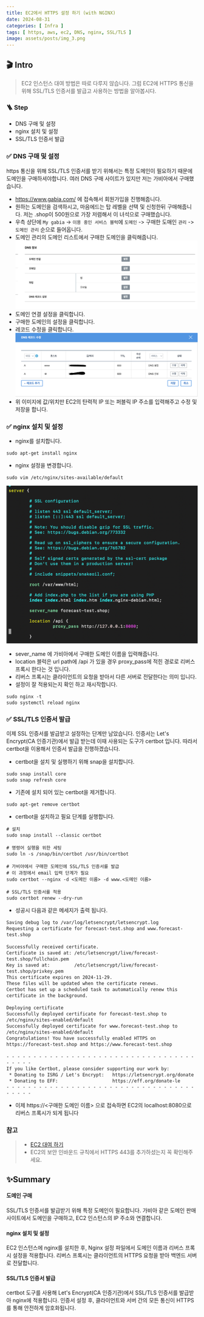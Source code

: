 ```yaml
---
title: EC2에서 HTTPS 설정 하기 (with NGINX)
date: 2024-08-31
categories: [ Infra ]
tags: [ https, aws, ec2, DNS, nginx, SSL/TLS ]
image: assets/posts/img_3.png
---
```


## 🎬 Intro

> EC2 인스턴스 대여 방법은 따로 다루지 않습니다.
> 그럼 EC2에 HTTPS 통신을 위해 SSL/TLS 인증서를 발급고 사용하는 방법을 알아봅시다.

### 🪜 Step

- DNS 구매 및 설정
- nginx 설치 및 설정
- SSL/TLS 인증서 발급

### ✅ DNS 구매 및 설정

https 통신을 위해 SSL/TLS 인증서를 받기 위해서는 특정 도메인이 필요하기 때문에 도메인을 구매하셔야합니다.
여러 DNS 구매 사이트가 있지만 저는 가비아에서 구매했습니다.

- https://www.gabia.com/ 에 접속해서 회원가입을 진행해줍니다.
- 원하는 도메인을 검색하시고, 마음에드는 탑 레벨을 선택 및 신청한뒤 구매해줍니다. 저는 .shop이 500원으로 가장 저렴해서 이 녀석으로 구매했습니다.
- 우측 상단에 `My gabia` -> `이용 중인 서비스 블럭`에 `도메인` -> 구매한 도매인 `관리` -> `도메인 관리` 순으로 들어옵니다.
- 도메인 관리의 도메인 리스트에서 구매한 도메인을 클릭해줍니다.
  ![img.png](assets/posts/img.png)
- 도메인 연결 설정을 클릭합니다.
- 구매한 도메인의 설정을 클릭합니다.
- 레코드 수정을 클릭합니다.
  ![img_1.png](assets/posts/img1.png)
- 위 이미지에 값/위치만 EC2의 탄력적 IP 또는 퍼블릭 IP 주소를 입력해주고 수정 및 저장을 합니다.

### ✅ nginx 설치 및 설정

- nginx를 설치합니다.

```shell
sudo apt-get install nginx
```

- nginx 설정을 변경합니다.

```shell
sudo vim /etc/nginx/sites-available/default
```

![img_1.png](assets/posts/img_2.png)

- sever_name 에 가비아에서 구매한 도메인 이름을 입력해줍니다.
- location 블럭은 url path에 /api 가 있을 경우 proxy_pass에 적힌 경로로 리버스 프록시 한다는 것 입니다.
- 리버스 프록시는 클라이언트의 요청을 받아서 다른 서버로 전달한다는 의미 입니다.
- 설정이 잘 적용되는지 확인 하고 재시작합니다.

```shell
sudo nginx -t
sudo systemctl reload nginx
```

### ✅ SSL/TLS 인증서 발급

이제 SSL 인증서를 발급받고 설정하는 단계만 남았습니다. 인증서는 Let's Encrypt(CA 인증기관)에서 발급 받는데 이때 사용되는 도구가 certbot 입니다.
따라서 certbot을 이용해서 인증서 발급을 진행하겠습니다.

- certbot을 설치 및 실행하기 위해 snap을 설치합니다.

```shell
sudo snap install core
sudo snap refresh core
```

- 기존에 설치 되어 있는 certbot을 제거합니다.

```shell
sudo apt-get remove certbot
```

- certbot을 설치하고 필요 단계를 실행합니다.

```shell
# 설치
sudo snap install --classic certbot

# 명령어 실행을 위한 세팅
sudo ln -s /snap/bin/certbot /usr/bin/certbot

# 가비아에서 구매한 도메인에 SSL/TLS 인증서를 발급
# 이 과정에서 email 입력 단계가 필요
sudo certbot --nginx -d <도메인 이름> -d www.<도메인 이름>

# SSL/TLS 인증서를 적용
sudo certbot renew --dry-run
```

- 성공시 다음과 같은 메세지가 출력 됩니다.

```shell
Saving debug log to /var/log/letsencrypt/letsencrypt.log
Requesting a certificate for forecast-test.shop and www.forecast-test.shop

Successfully received certificate.
Certificate is saved at: /etc/letsencrypt/live/forecast-test.shop/fullchain.pem
Key is saved at:         /etc/letsencrypt/live/forecast-test.shop/privkey.pem
This certificate expires on 2024-11-29.
These files will be updated when the certificate renews.
Certbot has set up a scheduled task to automatically renew this certificate in the background.

Deploying certificate
Successfully deployed certificate for forecast-test.shop to /etc/nginx/sites-enabled/default
Successfully deployed certificate for www.forecast-test.shop to /etc/nginx/sites-enabled/default
Congratulations! You have successfully enabled HTTPS on https://forecast-test.shop and https://www.forecast-test.shop

- - - - - - - - - - - - - - - - - - - - - - - - - - - - - - - - - - - - - - - -
If you like Certbot, please consider supporting our work by:
 * Donating to ISRG / Let's Encrypt:   https://letsencrypt.org/donate
 * Donating to EFF:                    https://eff.org/donate-le
- - - - - - - - - - - - - - - - - - - - - - - - - - - - - - - - - - - - - - - -
```

- 이제 https://<구매한 도메인 이름> 으로 접속하면 EC2의 localhost:8080으로 리버스 프록시가 되게 됩니다

### 참고

> - [EC2 대여 하기](https://velog.io/@sunblock99/AWS-%ED%94%84%EB%A6%AC%ED%8B%B0%EC%96%B4-EC2-%EC%9D%B8%EC%8A%A4%ED%84%B4%EC%8A%A4-%EB%A7%8C%EB%93%9C%EB%8A%94-%EB%B0%A9%EB%B2%95)
> - EC2의 보안 인바운드 규칙에서 HTTPS 443를 추가하셨는지 꼭 확인해주세요.

## ✨Summary

#### 도메인 구매

SSL/TLS 인증서를 발급받기 위해 특정 도메인이 필요합니다.
가비아 같은 도메인 판매 사이트에서 도메인을 구매하고, EC2 인스턴스의 IP 주소와 연결합니다.

#### nginx 설치 및 설정

EC2 인스턴스에 nginx를 설치한 후, Nginx 설정 파일에서 도메인 이름과 리버스 프록시 설정을 적용합니다.
리버스 프록시는 클라이언트의 HTTPS 요청을 받아 백엔드 서버로 전달합니다.

#### SSL/TLS 인증서 발급

certbot 도구를 사용해 Let's Encrypt(CA 인증기관)에서 SSL/TLS 인증서를 발급받아 nginx에 적용합니다.
인증서 설정 후, 클라이언트와 서버 간의 모든 통신이 HTTPS를 통해 안전하게 암호화됩니다.
